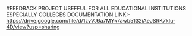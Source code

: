 #FEEDBACK PROJECT USEFFUL FOR ALL EDUCATIONAL INSTITUTIONS ESPECIALLY COLLEGES
DOCUMENTATION LINK:- https://drive.google.com/file/d/1zvVJ6a7MYk7awb5132iAeJSRK7kIu-4D/view?usp=sharing
